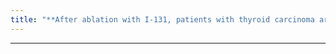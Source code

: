 ```yaml
---
title: "**After ablation with I-131, patients with thyroid carcinoma are monitored by following thyroglobulin levels. If they rise, get an I-123 scan. If its positive, do I-131 for ablation. Note that presence of anti-thyroglobulin antibodies precludes ability to monitor the thyroglobulin levels."
---
```

***


